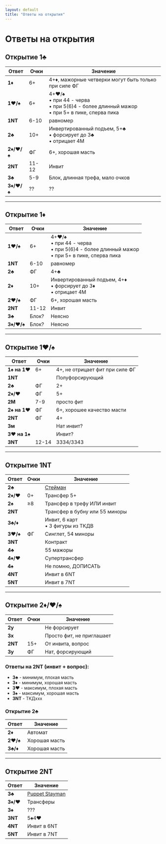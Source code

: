 ```yaml
---
layout: default
title: "Ответы на открытия"
---
```


# Ответы на открытия

## Открытие 1♣️

| Ответ | Очки | Значение |
|-------|------|----------|
| **1♦️** | 6+ | 4+♦️, мажорные четверки могут быть только при силе ФГ |
| **1♥️/♠️** | 6+ | 4+♥️/♠️<br/>• при 44 - черва<br/>• при 5(6)4 - более длинный мажор<br/>• при 5+ в пике, сперва пика |
| **1NT** | 6-10 | равномер |
| **2♣️** | 10+ | Инвертированный подъем, 5+♣️<br/>• форсирует до 3♣️<br/>• отрицает 4М |
| **2♦️/♥️/♠️** | ФГ | 6+, хорошая масть |
| **2NT** | 11-12 | Инвит |
| **3♣️** | 5-9 | Блок, длинная трефа, мало очков |
| **3♦️/♥️/♠️** | ?? | ?? |

---

## Открытие 1♦️ 

| Ответ | Очки | Значение |
|-------|------|----------|
| **1♥️/♠️** | 6+ | 4+♥️/♠️<br/>• при 44 - черва<br/>• при 5(6)4 - более длинный мажор<br/>• при 5+ в пике, сперва пика |
| **1NT** | 6-10 | равномер |
| **2♣️** | ФГ | 4+♣️ |
| **2♦️** | 10+ | Инвертированный подъем, 4+♦️<br/>• форсирует до 3♦️<br/>• отрицает 4М |
| **2♥️/♠️** | ФГ | 6+, хорошая масть |
| **2NT** | 11-12 | Инвит |
| **3♣️** | Блок? | Неясно |
| **3♦️/♥️/♠️** | Блок? | Неясно |

---

## Открытие 1♥️/♠️

| Ответ | Очки | Значение |
|-------|------|----------|
| **1♠️ на 1♥️** | 6+ | 4+, не отрицает фит при силе ФГ |
| **1NT** | | Полуфорсирующий |
| **2♣️** | ФГ | 2+ |
| **2♦️/♥️** | ФГ | 5+ |
| **2М** | 7-9 | просто фит |
| **2♠️ на 1♥️** | ФГ | 6+, хорошее качество масти |
| **2NT** | ФГ | 4+ |
| **3м** | | Нат инвит? |
| **3♥️ на 1♠️** | | Инвит? |
| **3NT** | 12-14 | 3334/3343 |

---

## Открытие 1NT

| Ответ | Очки | Значение |
|-------|------|----------|
| **2♣️** | | [Стейман](conventions.html#stayman) |
| **2♦️/♥️** | 0+ | Трансфер 5+ |
| **2♠️** | ≥8 | Трансфер в трефу ИЛИ инвит |
| **2NT** | | Трансфер в бубну или 55 миноры |
| **3♣️/♦️** | | Инвит, 6 карт<br/>• 3 фигуры из ТКДВ |
| **3♥️/♠️** | ФГ | Синглет, 54 миноры |
| **3NT** | | Контракт |
| **4♣️** | | 55 мажоры |
| **4♦️/♥️** | | Супертрансфер |
| **4♠️** | | Не помню, ДОПИСАТЬ |
| **4NT** | | Инвит в 6NT |
| **5NT** | | Инвит в 7NT |

---

## Открытие 2♦️/♥️/♠️

| Ответ | Очки | Значение |
|-------|------|----------|
| **2у** | | Не форсирует |
| **3х** | | Просто фит, не приглашает |
| **2NT** | 15+ | От инвита, вопрос |
| **3у** | ФГ | Нат, форсирующий |

### Ответы на 2NT (инвит + вопрос):
- **3♣️** - минимум, плохая масть
- **3♦️** - минимум, хорошая масть  
- **3♥️** - максимум, плохая масть
- **3♠️** - максимум, хорошая масть
- **3NT** - ТКДххх

### Открытие 2♣️

| Ответ | Значение |
|-------|----------|
| **2♦️** | Автомат |
| **2♥️/♠️** | Хорошая масть |
| **3♣️/♦️** | Хорошая масть |

---

## Открытие 2NT

| Ответ | Значение |
|-------|----------|
| **3♣️** | [Puppet Stayman](conventions.html#puppet-stayman) |
| **3♦️/♥️** | Трансферы |
| **3♠️** | ??? |
| **3NT** | 5♠️4♥️ |
| **4NT** | Инвит в 6NT |
| **5NT** | Инвит в 7NT |
